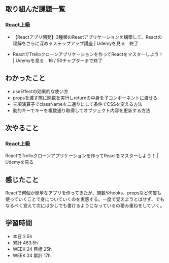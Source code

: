 ## 取り組んだ課題一覧 
 ### React上級
- 【Reactアプリ開発】3種類のReactアプリケーションを構築して、Reactの理解をさらに深めるステップアップ講座 | Udemyを見る　終了

- ReactでTrelloクローンアプリケーションを作ってReactをマスターしよう！ | Udemyを見る　16 / 50チャプターまで終了    


 ## わかったこと 
- useEffectの効果的な使い方
- propsを渡す際に関数を実行しreturnの中身を子コンポーネントに渡せる
- 三項演算子でclassNameを二通りにして条件でCSSを変える方法 
- 動的キーでキーを複数通り取得してオブジェクト内容を更新する方法
 


 ## 次やること
 ### React上級
ReactでTrelloクローンアプリケーションを作ってReactをマスターしよう！ | Udemyを見る



 ## 感じたこと 
Reactで何個か簡単なアプリを作ってきたが、関数やhooks、propsなど何度も使っていくことで身についていくのを実感する。一度で覚えようとはせず、でもなるべく覚えて次には少しでも書けるようになっているの積み重ねをしていく。        

 ## 学習時間 
 - 本日 2.5h 
 - 累計 483.5h 
 - WEEK 24 目標 25h 
 - WEEK 24 累計 17h